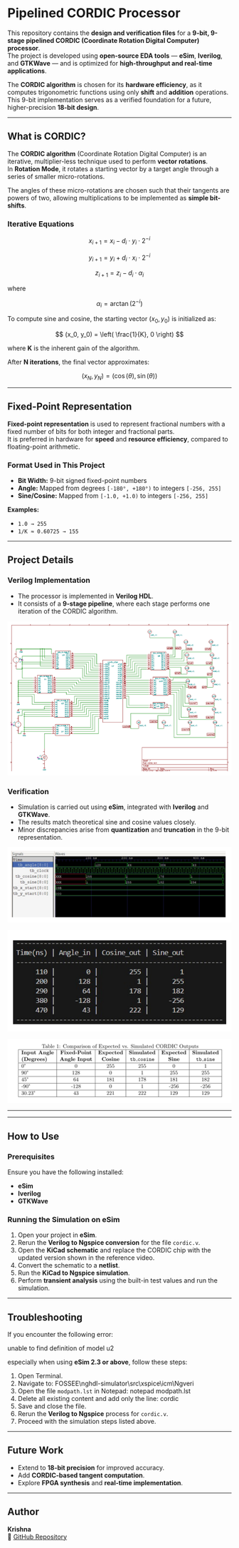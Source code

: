 #  Pipelined CORDIC Processor

This repository contains the **design and verification files** for a **9-bit, 9-stage pipelined CORDIC (Coordinate Rotation Digital Computer) processor**.  
The project is developed using **open-source EDA tools** — **eSim**, **Iverilog**, and **GTKWave** — and is optimized for **high-throughput and real-time applications**.

The **CORDIC algorithm** is chosen for its **hardware efficiency**, as it computes trigonometric functions using only **shift** and **addition** operations.  
This 9-bit implementation serves as a verified foundation for a future, higher-precision **18-bit design**.

---

##  What is CORDIC?

The **CORDIC algorithm** (Coordinate Rotation Digital Computer) is an iterative, multiplier-less technique used to perform **vector rotations**.  
In **Rotation Mode**, it rotates a starting vector by a target angle through a series of smaller micro-rotations.

The angles of these micro-rotations are chosen such that their tangents are powers of two, allowing multiplications to be implemented as **simple bit-shifts**.

### Iterative Equations

$$
x_{i+1} = x_i - d_i \cdot y_i \cdot 2^{-i}
$$

$$
y_{i+1} = y_i + d_i \cdot x_i \cdot 2^{-i}
$$

$$
z_{i+1} = z_i - d_i \cdot \alpha_i
$$

where  

$$
\alpha_i = \arctan(2^{-i})
$$

To compute sine and cosine, the starting vector $(x_0, y_0)$ is initialized as:

$$
(x_0, y_0) = \left( \frac{1}{K}, 0 \right)
$$

where **K** is the inherent gain of the algorithm.

After **N iterations**, the final vector approximates:

$$
(x_N, y_N) = (\cos(\theta), \sin(\theta))
$$

---

## Fixed-Point Representation

**Fixed-point representation** is used to represent fractional numbers with a fixed number of bits for both integer and fractional parts.  
It is preferred in hardware for **speed** and **resource efficiency**, compared to floating-point arithmetic.

### Format Used in This Project

- **Bit Width:** 9-bit signed fixed-point numbers  
- **Angle:** Mapped from degrees `[-180°, +180°)` to integers `[-256, 255]`  
- **Sine/Cosine:** Mapped from `[-1.0, +1.0)` to integers `[-256, 255]`

**Examples:**
- `1.0 → 255`
- `1/K ≈ 0.60725 → 155`

---

##  Project Details

### Verilog Implementation
- The processor is implemented in **Verilog HDL**.
- It consists of a **9-stage pipeline**, where each stage performs one iteration of the CORDIC algorithm.

![KiCad Schematic of the CORDIC Processor](images/schematic_9bit.png)

### Verification
- Simulation is carried out using **eSim**, integrated with **Iverilog** and **GTKWave**.
- The results match theoretical sine and cosine values closely.
- Minor discrepancies arise from **quantization** and **truncation** in the 9-bit representation.

![GTKWave Simulation Waveform](images/gktwave_9bit.png)

![Text-based Simulation Output](images/output_9bit.png)

![Comparison of Expected vs. Simulated Outputs](images/error_percentage.png)

---
---

## How to Use

###  Prerequisites
Ensure you have the following installed:
- **eSim**
- **Iverilog**
- **GTKWave**

### Running the Simulation on eSim

1. Open your project in **eSim**.  
2. Rerun the **Verilog to Ngspice conversion** for the file `cordic.v`.  
3. Open the **KiCad schematic** and replace the CORDIC chip with the updated version shown in the reference video.  
4. Convert the schematic to a **netlist**.  
5. Run the **KiCad to Ngspice simulation**.  
6. Perform **transient analysis** using the built-in test values and run the simulation.

---

##  Troubleshooting

If you encounter the following error:

unable to find definition of model u2


especially when using **eSim 2.3 or above**, follow these steps:

1. Open Terminal.  
2. Navigate to: FOSSEE\nghdl-simulator\src\xspice\icm\Ngveri
3. Open the file `modpath.lst` in Notepad: notepad modpath.lst
4. Delete all existing content and add only the line: cordic
5. Save and close the file.  
6. Rerun the **Verilog to Ngspice** process for `cordic.v`.  
7. Proceed with the simulation steps listed above.

---

##  Future Work

- Extend to **18-bit precision** for improved accuracy.  
- Add **CORDIC-based tangent computation**.  
- Explore **FPGA synthesis** and **real-time implementation**.

---

##  Author

**Krishna**  
🔗 [GitHub Repository](https://github.com/krishna-4git/cordic_verilog-4u)
